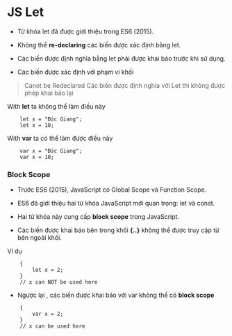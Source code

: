 # JS Let

- Từ khóa let đã được giới thiệu trong ES6 (2015).

- Không thể **re-declaring** các biến được xác định bằng let.

- Các biến được định nghĩa bằng let phải được khai báo trước khi sử dụng.

- Các biến được xác định với phạm vi khối

> Canot be Redeclared
> Các biến được định nghia với Let thì không được phép khai báo lại

With **let** ta không thể làm điều này

```
    let x = "Đức Giang";
    let x = 10;
```

With **var** ta có thể làm được điều này

```
    var x = "Đức Giang";
    var x = 10;
```

### Block Scope

- Trước ES6 (2015), JavaScript có Global Scope và Function Scope.

- ES6 đã giới thiệu hai từ khóa JavaScript mới quan trọng: let và const.

- Hai từ khóa này cung cấp **block scope** trong JavaScript.

- Các biến được khai báo bên trong khối **{..}** không thể được truy cập từ bên ngoài khối.

Ví dụ

```
    {
        let x = 2;
    }
    // x can NOT be used here
```

- Ngược lại , các biến được khai báo với var không thể có **block scope**

```
    {
        var x = 2;
    }
    // x can be used here
```
